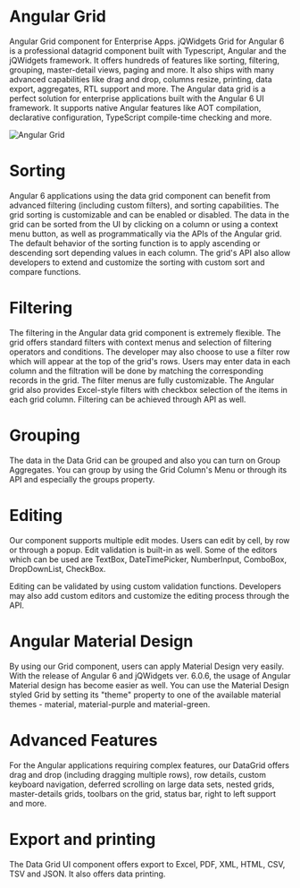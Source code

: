 # Angular Grid

Angular Grid component for Enterprise Apps. jQWidgets Grid for Angular 6 is a professional datagrid component built with Typescript, Angular and the jQWidgets framework. It offers hundreds of features like sorting, filtering, grouping, master-detail views, paging and more. It also ships with many advanced capabilities like drag and drop, columns resize, printing, data export, aggregates, RTL support and more. The Angular data grid is a perfect solution for enterprise applications built with the Angular 6 UI framework. It supports native Angular features like AOT compilation, declarative configuration, TypeScript compile-time checking and more.

![Angular Grid](https://www.jqwidgets.com/angular/images/angular-grid-component.png)

# Sorting

Angular 6 applications using the data grid component can benefit from advanced filtering (including custom filters), and sorting capabilities. The grid sorting is customizable and can be enabled or disabled. The data in the grid can be sorted from the UI by clicking on a column or using a context menu button, as well as programmatically via the APIs of the Angular grid. The default behavior of the sorting function is to apply ascending or descending sort depending values in each column. The grid's API also allow developers to extend and customize the sorting with custom sort and compare functions.

# Filtering

The filtering in the Angular data grid component is extremely flexible. The grid offers standard filters with context menus and selection of filtering operators and conditions. The developer may also choose to use a filter row which will appear at the top of the grid's rows. Users may enter data in each column and the filtration will be done by matching the corresponding records in the grid. The filter menus are fully customizable. The Angular grid also provides Excel-style filters with checkbox selection of the items in each grid column. Filtering can be achieved through API as well. 

# Grouping

The data in the Data Grid can be grouped and also you can turn on Group Aggregates. You can group by using the Grid Column's Menu or through its API and especially the groups property. 

# Editing

Our component supports multiple edit modes. Users can edit by cell, by row or through a popup. Edit validation is built-in as well. Some of the editors which can be used are TextBox, DateTimePicker, NumberInput, ComboBox, DropDownList, CheckBox. 

Editing can be validated by using custom validation functions. Developers may also add custom editors and customize the editing process through the API.

# Angular Material Design

By using our Grid component, users can apply Material Design very easily. With the release of Angular 6 and jQWidgets ver. 6.0.6, the usage of Angular Material design has become easier as well. You can use the Material Design styled Grid by setting its "theme" property to one of the available material themes - material, material-purple and material-green.

# Advanced Features

For the Angular applications requiring complex features, our DataGrid offers drag and drop (including dragging multiple rows), row details, custom keyboard navigation, deferred scrolling on large data sets, nested grids, master-details grids, toolbars on the grid, status bar, right to left support and more.

# Export and printing

The Data Grid UI component offers export to Excel, PDF, XML, HTML, CSV, TSV and JSON. It also offers data printing.
